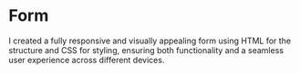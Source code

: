 # Form
I created a fully responsive and visually appealing form using HTML for the structure and CSS for styling, ensuring both functionality and a seamless user experience across different devices.
